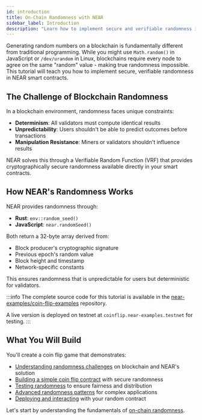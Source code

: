```yaml
---
id: introduction
title: On-Chain Randomness with NEAR
sidebar_label: Introduction
description: "Learn how to implement secure and verifiable randomness in NEAR smart contracts through a practical coin flip game."
---
```


Generating random numbers on a blockchain is fundamentally different from traditional programming. While you might use `Math.random()` in JavaScript or `/dev/urandom` in Linux, blockchains require every node to agree on the same "random" value - making true randomness impossible. This tutorial will teach you how to implement secure, verifiable randomness in NEAR smart contracts.

## The Challenge of Blockchain Randomness

In a blockchain environment, randomness faces unique constraints:

- **Determinism**: All validators must compute identical results
- **Unpredictability**: Users shouldn't be able to predict outcomes before transactions
- **Manipulation Resistance**: Miners or validators shouldn't influence results

NEAR solves this through a Verifiable Random Function (VRF) that provides cryptographically secure randomness available directly in your smart contracts.

## How NEAR's Randomness Works

NEAR provides randomness through:
- **Rust**: `env::random_seed()` 
- **JavaScript**: `near.randomSeed()`

Both return a 32-byte array derived from:
- Block producer's cryptographic signature
- Previous epoch's random value  
- Block height and timestamp
- Network-specific constants

This ensures randomness that is unpredictable for users but deterministic for validators.

:::info
The complete source code for this tutorial is available in the [near-examples/coin-flip-examples](https://github.com/near-examples/coin-flip-examples) repository.

A live version is deployed on testnet at `coinflip.near-examples.testnet` for testing.
:::

## What You Will Build

You'll create a coin flip game that demonstrates:

- [Understanding randomness challenges](1-randomness-basics.md) on blockchain and NEAR's solution
- [Building a simple coin flip contract](2-basic-contract.md) with secure randomness
- [Testing randomness](3-testing-randomness.md) to ensure fairness and distribution
- [Advanced randomness patterns](4-advanced-patterns.md) for complex applications
- [Deploying and interacting](5-deployment.md) with your random contract

Let's start by understanding the fundamentals of [on-chain randomness](1-randomness-basics.md).